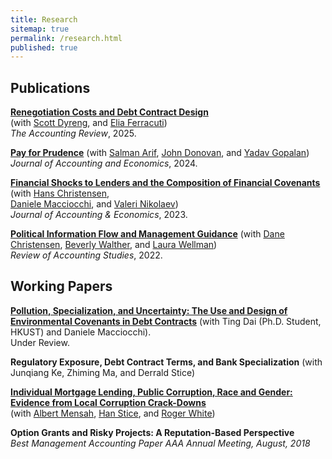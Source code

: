 ```yaml
---
title: Research
sitemap: true
permalink: /research.html
published: true
---
```


## Publications

[__Renegotiation Costs and Debt Contract Design__](https://doi.org/10.2308/TAR-2023-0418)  
(with [Scott Dyreng](https://sites.google.com/site/scottdyreng/),
and [Elia Ferracuti](https://sites.google.com/view/eliaferracuti/))  
_The Accounting Review_,  2025.

[__Pay for Prudence__](https://doi.org/10.1016/j.jacceco.2023.101619)
(with [Salman Arif](https://sites.google.com/view/salmanarif),
[John Donovan](https://mendoza.nd.edu/mendoza-directory/profile/?slug=john-donovan), and
[Yadav Gopalan](https://sites.google.com/site/ykgopalan/))  
_Journal of Accounting and Economics_, 2024.

[__Financial Shocks to Lenders and the Composition of Financial Covenants__](https://doi.org/10.1016/j.jacceco.2021.101426)
(with [Hans Christensen](https://www.chicagobooth.edu/faculty/directory/c/hans-b-christensen),  
[Daniele Macciocchi](https://www.bus.miami.edu/thought-leadership/faculty/accounting/macciocchi.html),
and [Valeri Nikolaev](https://www.chicagobooth.edu/faculty/directory/n/valeri-nikolaev))  
_Journal of Accounting & Economics_, 2023.

[__Political Information Flow and Management Guidance__](https://doi.org/10.1007/s11142-022-09671-7)
(with [Dane Christensen](https://business.uoregon.edu/faculty/dane-christensen),
[Beverly Walther](https://www.kellogg.northwestern.edu/faculty/directory/walther_beverly.aspx),
and [Laura Wellman](https://directory.smeal.psu.edu/law613))  
_Review of Accounting Studies_, 2022.  

## Working Papers

[__Pollution, Specialization, and Uncertainty: The Use and Design of
Environmental Covenants in Debt Contracts__](https://papers.ssrn.com/sol3/papers.cfm?abstract_id=5007113)
(with Ting Dai (Ph.D. Student, HKUST) and Daniele Macciocchi).  
Under Review.

__Regulatory Exposure, Debt Contract Terms, and Bank Specialization__
(with Junqiang Ke, Zhiming Ma, and Derrald Stice)  
<!--Under Review.-->

[__Individual Mortgage Lending, Public Corruption, Race and Gender: Evidence from Local Corruption Crack-Downs__](https://papers.ssrn.com/sol3/papers.cfm?abstract_id=3888069)  
(with [Albert Mensah](https://sites.google.com/site/albertmensahkwame/home),
[Han Stice](https://www.bschool.cuhk.edu.hk/staff/stice-han/),
and [Roger White](https://wpcarey.asu.edu/people/profile/1308641))  

__Option Grants and Risky Projects: A Reputation-Based Perspective__  
_Best Management Accounting Paper AAA Annual Meeting, August, 2018_  
